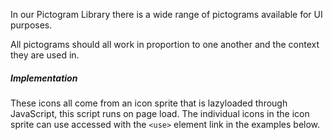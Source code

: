 In our Pictogram Library there is a wide range of pictograms available for UI purposes.  
  
All pictograms should all work in proportion to one another and the context they are used in.  
  
##### Implementation  

These icons all come from an icon sprite that is lazyloaded through JavaScript, this script runs on page load. The individual icons in the icon sprite can use accessed with the `<use>` element link in the examples below.
